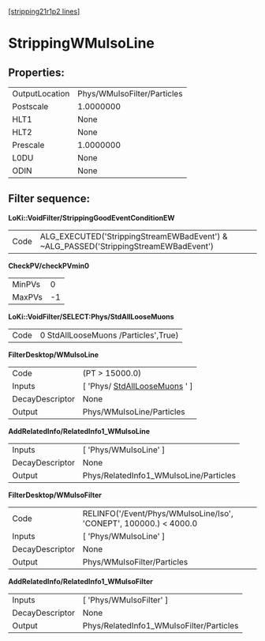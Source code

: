 [[stripping21r1p2 lines]](./stripping21r1p2-index)

# StrippingWMuIsoLine

## Properties:

|                |                             |
|----------------|-----------------------------|
| OutputLocation | Phys/WMuIsoFilter/Particles |
| Postscale      | 1.0000000                   |
| HLT1           | None                        |
| HLT2           | None                        |
| Prescale       | 1.0000000                   |
| L0DU           | None                        |
| ODIN           | None                        |

## Filter sequence:

**LoKi::VoidFilter/StrippingGoodEventConditionEW**

|      |                                                                                       |
|------|---------------------------------------------------------------------------------------|
| Code | ALG_EXECUTED('StrippingStreamEWBadEvent') & \~ALG_PASSED('StrippingStreamEWBadEvent') |

**CheckPV/checkPVmin0**

|        |     |
|--------|-----|
| MinPVs | 0   |
| MaxPVs | -1  |

**LoKi::VoidFilter/SELECT:Phys/StdAllLooseMuons**

|      |                                      |
|------|--------------------------------------|
| Code | 0 StdAllLooseMuons /Particles',True) |

**FilterDesktop/WMuIsoLine**

|                 |                                                                       |
|-----------------|-----------------------------------------------------------------------|
| Code            | (PT \> 15000.0)                                                       |
| Inputs          | [ 'Phys/ [StdAllLooseMuons](./stripping21r1p2-stdallloosemuons) ' ] |
| DecayDescriptor | None                                                                  |
| Output          | Phys/WMuIsoLine/Particles                                             |

**AddRelatedInfo/RelatedInfo1_WMuIsoLine**

|                 |                                        |
|-----------------|----------------------------------------|
| Inputs          | [ 'Phys/WMuIsoLine' ]                |
| DecayDescriptor | None                                   |
| Output          | Phys/RelatedInfo1_WMuIsoLine/Particles |

**FilterDesktop/WMuIsoFilter**

|                 |                                                                    |
|-----------------|--------------------------------------------------------------------|
| Code            | RELINFO('/Event/Phys/WMuIsoLine/Iso', 'CONEPT', 100000.) \< 4000.0 |
| Inputs          | [ 'Phys/WMuIsoLine' ]                                            |
| DecayDescriptor | None                                                               |
| Output          | Phys/WMuIsoFilter/Particles                                        |

**AddRelatedInfo/RelatedInfo1_WMuIsoFilter**

|                 |                                          |
|-----------------|------------------------------------------|
| Inputs          | [ 'Phys/WMuIsoFilter' ]                |
| DecayDescriptor | None                                     |
| Output          | Phys/RelatedInfo1_WMuIsoFilter/Particles |
